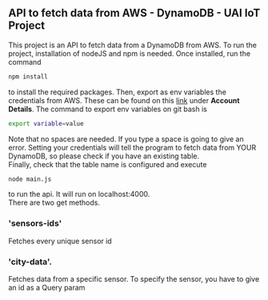 ## API to fetch data from AWS - DynamoDB - UAI IoT Project

This project is an API to fetch data from a DynamoDB from AWS. To run the project, installation of nodeJS and npm is needed. Once installed, run the command

```sh
npm install
```

to install the required packages.
Then, export as env variables the credentials from AWS. These can be found on this [link](https://labs.vocareum.com/main/main.php?m=editor&nav=1&asnid=260536&stepid=260537) under **Account Details**. The command to export env variables on git bash is

```sh
export variable=value
```

Note that no spaces are needed. If you type a space is going to give an error. Setting your credentials will tell the program to fetch data from YOUR DynamoDB, so please check if you have an existing table.  
Finally, check that the table name is configured and execute

```sh
node main.js
```

to run the api. It will run on localhost:4000.  
There are two get methods.

### 'sensors-ids'

Fetches every unique sensor id

### 'city-data'.

Fetches data from a specific sensor. To specify the sensor, you have to give an id as a Query param
